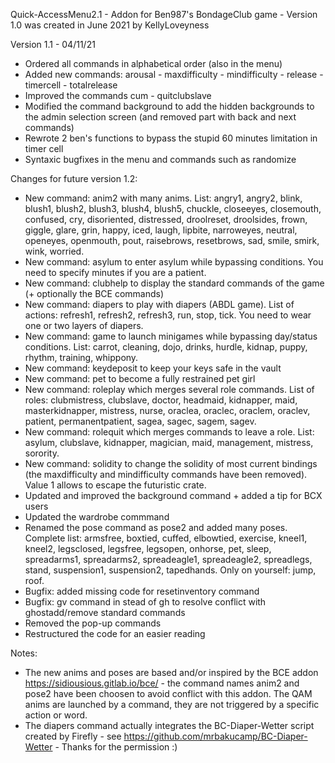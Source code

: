 Quick-AccessMenu2.1 - Addon for Ben987's BondageClub game - Version 1.0 was created in June 2021 by KellyLoveyness

Version 1.1 - 04/11/21

* Ordered all commands in alphabetical order (also in the menu)
* Added new commands: arousal - maxdifficulty - mindifficulty - release - timercell - totalrelease                                                                                                                             
* Improved the commands cum -  quitclubslave                                                                                                                                                                                                           
* Modified the command background to add the hidden backgrounds to the admin selection screen (and removed part with back and next commands)  
* Rewrote 2 ben's functions to bypass the stupid 60 minutes limitation in timer cell                                                                                                                                                    
* Syntaxic bugfixes in the menu and commands such as randomize




Changes for future version 1.2:

* New command: anim2 with many anims. List: angry1, angry2, blink, blush1, blush2, blush3, blush4, blush5, chuckle, closeeyes, closemouth, confused, cry, disoriented, distressed, droolreset, droolsides, frown, giggle, glare, grin, happy, iced, laugh, lipbite, narroweyes, neutral, openeyes, openmouth, pout, raisebrows, resetbrows, sad, smile, smirk, wink, worried.
* New command: asylum to enter asylum while bypassing conditions. You need to specify minutes if you are a patient.
* New command: clubhelp to display the standard commands of the game (+ optionally the BCE commands)
* New command: diapers to play with diapers (ABDL game). List of actions: refresh1, refresh2, refresh3, run, stop, tick. You need to wear one or two layers of diapers.
* New command: game to launch minigames while bypassing day/status conditions. List: carrot, cleaning, dojo, drinks, hurdle, kidnap, puppy, rhythm, training, whippony.
* New command: keydeposit to keep your keys safe in the vault
* New command: pet to become a fully restrained pet girl
* New command: roleplay which merges several role commands. List of roles: clubmistress, clubslave, doctor, headmaid, kidnapper, maid, masterkidnapper, mistress, nurse, oraclea, oraclec, oraclem, oraclev, patient, permanentpatient, sagea, sagec, sagem, sagev. 
* New command: rolequit which merges commands to leave a role. List: asylum, clubslave, kidnapper, magician, maid, management, mistress, sorority.
* New command: solidity to change the solidity of most current bindings (the maxdifficulty and mindifficulty commands have been removed). Value 1 allows to escape the futuristic crate.
* Updated and improved the background command + added a tip for BCX users
* Updated the wardrobe commmand
* Renamed the pose command as pose2 and added many poses. Complete list: armsfree, boxtied, cuffed, elbowtied, exercise, kneel1, kneel2, legsclosed, legsfree, legsopen, onhorse, pet, sleep, spreadarms1, spreadarms2, spreadeagle1, spreadeagle2, spreadlegs, stand, suspension1, suspension2, tapedhands. Only on yourself: jump, roof.
* Bugfix: added missing code for resetinventory command
* Bugfix: gv command in stead of gh to resolve conflict with ghostadd/remove standard commands
* Removed the pop-up commands
* Restructured the code for an easier reading

Notes: 
* The new anims and poses are based and/or inspired by the BCE addon https://sidiousious.gitlab.io/bce/ - the command names anim2 and pose2 have been choosen to avoid conflict with this addon. The QAM anims are launched by a command, they are not triggered by a specific action or word.
* The diapers command actually integrates the BC-Diaper-Wetter script created by Firefly - see https://github.com/mrbakucamp/BC-Diaper-Wetter - Thanks for the permission :)
